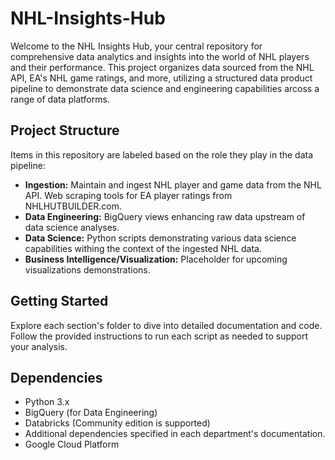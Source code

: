 # NHL-Insights-Hub
Welcome to the NHL Insights Hub, your central repository for comprehensive data analytics and insights into the world of NHL players and their performance. This project organizes data sourced from the NHL API, EA's NHL game ratings, and more, utilizing a structured data product pipeline to demonstrate data science and engineering capabilities arcoss a range of data platforms.

## Project Structure

Items in this repository are labeled based on the role they play in the data pipeline:

- **Ingestion:** Maintain and ingest NHL player and game data from the NHL API. Web scraping tools for EA player ratings from NHLHUTBUILDER.com.
- **Data Engineering:** BigQuery views enhancing raw data upstream of data science analyses.
- **Data Science:** Python scripts demonstrating various data science capabilities withing the context of the ingested NHL data.
- **Business Intelligence/Visualization:** Placeholder for upcoming visualizations demonstrations.

## Getting Started

Explore each section's folder to dive into detailed documentation and code. Follow the provided instructions to run each script as needed to support your analysis.

## Dependencies

- Python 3.x
- BigQuery (for Data Engineering)
- Databricks (Community edition is supported)
- Additional dependencies specified in each department's documentation.
- Google Cloud Platform

